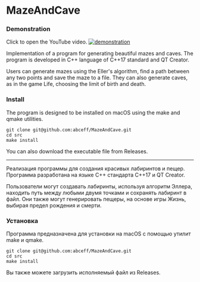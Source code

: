 # MazeAndCave
### Demonstration
Click to open the YouTube video.
[![demonstration](https://img.youtube.com/vi/P_gqwcu3QF0/0.jpg)](https://youtu.be/P_gqwcu3QF0)

Implementation of a program for generating beautiful mazes and caves. The program is developed in C++ language of C++17 standard and QT Creator.

Users can generate mazes using the Eller's algorithm, find a path between any two points and save the maze to a file. They can also generate caves, as in the game Life, choosing the limit of birth and death.
### Install
The program is designed to be installed on macOS using the make and qmake utilities.
```
git clone git@github.com:abceff/MazeAndCave.git
cd src
make install
```
You can also download the executable file from Releases.
***
Реализация программы для создания красивых лабиринтов и пещер. Программа разработана на языке C++ стандарта C++17 и QT Creator.

Пользователи могут создавать лабиринты, используя алгоритм Эллера, находить путь между любыми двумя точками и сохранять лабиринт в файл. Они также могут генерировать пещеры, на основе игры Жизнь, выбирая предел рождения и смерти.

### Установка
Программа предназначена для установки на macOS с помощью утилит make и qmake.
```
git clone git@github.com:abceff/MazeAndCave.git
cd src
make install
```
Вы также можете загрузить исполняемый файл из Releases.
